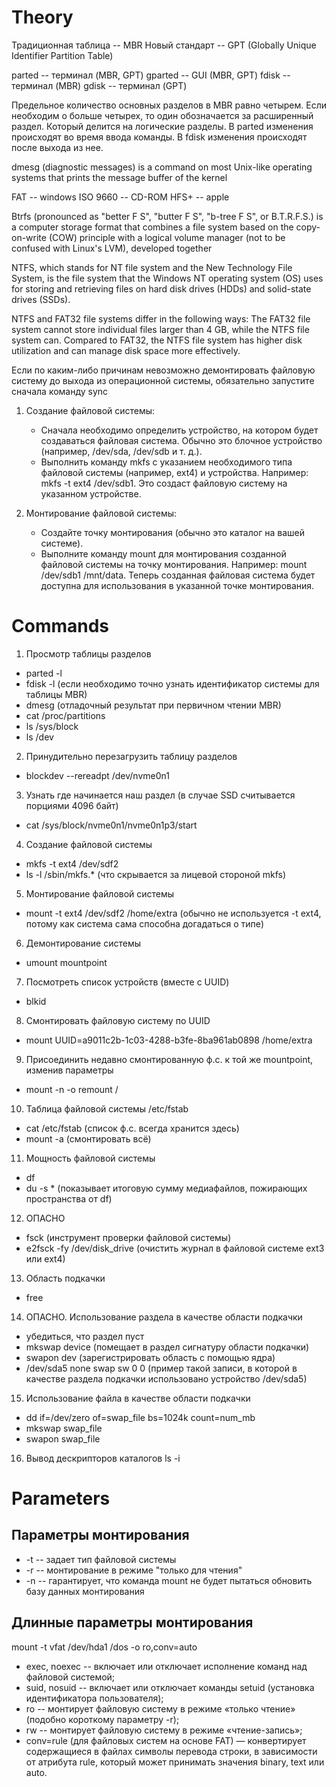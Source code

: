 # Theory

Традиционная таблица -- MBR
Новый стандарт -- GPT (Globally Unique Identifier Partition Table)

parted -- терминал (MBR, GPT)
gparted -- GUI (MBR, GPT)
fdisk -- терминал (MBR)
gdisk -- терминал (GPT)

Предельное количество основных разделов в MBR равно четырем. Если необходим о больше четырех, то один обозначается за расширенный раздел. Который делится на логические разделы.
В parted изменения происходят во время ввода команды. В fdisk изменения происходят после выхода из нее. 

dmesg (diagnostic messages) is a command on most Unix-like operating systems that prints the message buffer of the kernel

FAT -- windows
ISO 9660 -- CD-ROM
HFS+ -- apple

Btrfs (pronounced as "better F S", "butter F S", "b-tree F S", or B.T.R.F.S.) is a computer storage format that combines a file system based on the copy-on-write (COW) principle with a logical volume manager (not to be confused with Linux's LVM), developed together

NTFS, which stands for NT file system and the New Technology File System, is the file system that the Windows NT operating system (OS) uses for storing and retrieving files on hard disk drives (HDDs) and solid-state drives (SSDs).

NTFS and FAT32 file systems differ in the following ways: The FAT32 file system cannot store individual files larger than 4 GB, while the NTFS file system can. Compared to FAT32, the NTFS file system has higher disk utilization and can manage disk space more effectively.

Если по каким-либо причинам невозможно демонтировать
файловую систему до выхода из операционной системы, обязательно запустите
сначала команду sync

1. Создание файловой системы:
    - Сначала необходимо определить устройство, на котором будет создаваться файловая система. Обычно это блочное устройство (например, /dev/sda, /dev/sdb и т. д.).
    - Выполнить команду mkfs с указанием необходимого типа файловой системы (например, ext4) и устройства. Например: mkfs -t ext4 /dev/sdb1. Это создаст файловую систему на указанном устройстве.

2. Монтирование файловой системы:
    - Создайте точку монтирования (обычно это каталог на вашей системе).
    - Выполните команду mount для монтирования созданной файловой системы на точку монтирования. Например: mount /dev/sdb1 /mnt/data. Теперь созданная файловая система будет доступна для использования в указанной точке монтирования.


# Commands

1. Просмотр таблицы разделов
 - parted -l
 - fdisk -l (если необходимо точно узнать идентификатор системы для таблицы MBR)
 - dmesg (отладочный результат при первичном чтении MBR)
 - cat /proc/partitions
 - ls /sys/block
 - ls /dev
2. Принудительно перезагрузить таблицу разделов
 - blockdev --rereadpt /dev/nvme0n1
3. Узнать где начинается наш раздел (в случае SSD считывается порциями 4096 байт)
 - cat /sys/block/nvme0n1/nvme0n1p3/start
4. Создание файловой системы
 - mkfs -t ext4 /dev/sdf2
 - ls -l /sbin/mkfs.* (что скрывается за лицевой стороной mkfs)
5. Монтирование файловой системы
 - mount -t ext4 /dev/sdf2 /home/extra (обычно не используется -t ext4, потому как система сама способна догадаться о типе)
6. Демонтирование системы
 - umount mountpoint
7. Посмотреть список устройств (вместе с UUID)
 - blkid
8. Смонтировать файловую систему по UUID
 - mount UUID=a9011c2b-1c03-4288-b3fe-8ba961ab0898 /home/extra
9. Присоединить недавно смонтированную ф.с. к той же mountpoint, изменив параметры
 - mount -n -o remount /
10. Таблица файловой системы /etc/fstab
 - cat /etc/fstab (список ф.с. всегда хранится здесь)
 - mount -a (смонтировать всё)
11. Мощность файловой системы
 - df
 - du -s * (показывает итоговую сумму медиафайлов, пожирающих пространства от df)
12. ОПАСНО
 - fsck (инструмент проверки файловой системы)
 - e2fsck -fy /dev/disk_drive (очистить журнал в файловой системе ext3 или ext4)
13. Область подкачки
 - free
14. ОПАСНО. Использование раздела в качестве области подкачки 
 - убедиться, что раздел пуст
 - mkswap device (помещает в раздел сигнатуру области подкачки)
 - swapon dev (зарегистрировать область с помощью ядра)
 - /dev/sda5 none swap sw 0 0 (пример такой записи, в которой в качестве раздела подкачки
использовано устройство /dev/sda5)
15. Использование файла в качестве области подкачки
 - dd if=/dev/zero of=swap_file bs=1024k count=num_mb
 - mkswap swap_file
 - swapon swap_file
 16. Вывод дескрипторов каталогов
  ls -i


# Parameters

## Параметры монтирования
* -t -- задает тип файловой системы
* -r -- монтирование в режиме "только для чтения"
* -n -- гарантирует, что команда mount не будет пытаться обновить базу данных монтирования

## Длинные параметры монтирования
mount -t vfat /dev/hda1 /dos -o ro,conv=auto

* exec, noexec -- включает или отключает исполнение команд над файловой системой;
* suid, nosuid -- включает или отключает команды setuid (установка идентификатора пользователя);
* ro -- монтирует файловую систему в режиме «только чтение» (подобно короткому параметру -r);
* rw -- монтирует файловую систему в режиме «чтение-запись»;
* conv=rule (для файловых систем на основе FAT) — конвертирует содержащиеся в файлах символы перевода строки, в зависимости от атрибута rule, который может принимать значения binary, text или auto.